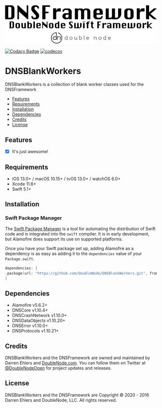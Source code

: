 ![DoubleNode Swift Framework](https://github.com/DoubleNode/DNSBlankWorkers/raw/master/DNSFrameworkLogo.png)

[![Codacy Badge](https://api.codacy.com/project/badge/Grade/6f473642e4404426b55fda500602e662)](https://www.codacy.com?utm_source=github.com&amp;utm_medium=referral&amp;utm_content=DoubleNode/DNSBlankWorkers&amp;utm_campaign=Badge_Grade)
[![codecov](https://codecov.io/gh/DoubleNode/DNSBlankWorkers/branch/master/graph/badge.svg?token=NcFMBk0g9t)](https://codecov.io/gh/DoubleNode/DNSBlankWorkers)

# DNSBlankWorkers

DNSBlankWorkers is a collection of blank worker classes used for the DNSFramework

-   [Features](#features)
-   [Requirements](#requirements)
-   [Installation](#installation)
-   [Dependencies](#dependencies)
-   [Credits](#credits)
-   [License](#license)

## Features

-   [x] It's just awesome!

## Requirements

-   iOS 13.0+ / macOS 10.15+ / tvOS 13.0+ / watchOS 6.0+
-   Xcode 11.6+
-   Swift 5.1+

## Installation

### Swift Package Manager

The [Swift Package Manager](https://swift.org/package-manager/) is a tool for automating the distribution of Swift code and is integrated into the `swift` compiler. It is in early development, but Alamofire does support its use on supported platforms.

Once you have your Swift package set up, adding Alamofire as a dependency is as easy as adding it to the `dependencies` value of your `Package.swift`.

```swift
dependencies: [
.package(url: "https://github.com/DoubleNode/DNSBlankWorkers.git", from: "1.10.14")
]
```

## Dependencies

-   Alamofire v5.6.2+
-   DNSCore v1.10.4+
-   DNSCrashNetwork v1.10.0+
-   DNSDataObjects v1.10.20+
-   DNSError v1.10.0+
-   DNSProtocols v1.10.21+

## Credits

DNSBlankWorkers and the DNSFramework are owned and maintained by Darren Ehlers and [DoubleNode.com](http://doublenode.com). You can follow them on Twitter at [@DoubleNodeOpen](https://twitter.com/DoubleNodeOpen) for project updates and releases.

## License

DNSBlankWorkers and the DNSFramework are Copyright © 2020 - 2016 Darren Ehlers and DoubleNode, LLC. All rights reserved.
